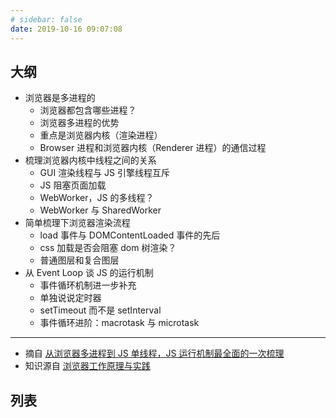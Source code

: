 ```yaml
---
# sidebar: false
date: 2019-10-16 09:07:08
---
```


## 大纲

- 浏览器是多进程的
  - 浏览器都包含哪些进程？
  - 浏览器多进程的优势
  - 重点是浏览器内核（渲染进程）
  - Browser 进程和浏览器内核（Renderer 进程）的通信过程
- 梳理浏览器内核中线程之间的关系
  - GUI 渲染线程与 JS 引擎线程互斥
  - JS 阻塞页面加载
  - WebWorker，JS 的多线程？
  - WebWorker 与 SharedWorker
- 简单梳理下浏览器渲染流程
  - load 事件与 DOMContentLoaded 事件的先后
  - css 加载是否会阻塞 dom 树渲染？
  - 普通图层和复合图层
- 从 Event Loop 谈 JS 的运行机制
  - 事件循环机制进一步补充
  - 单独说说定时器
  - setTimeout 而不是 setInterval
  - 事件循环进阶：macrotask 与 microtask

---

- 摘自 [从浏览器多进程到 JS 单线程，JS 运行机制最全面的一次梳理](https://segmentfault.com/a/1190000012925872)
- 知识源自 [浏览器工作原理与实践](https://time.geekbang.org/column/intro/216?utm_source=pinpaizhuanqu&utm_medium=geektime&utm_campaign=guanwang&utm_term=guanwang&utm_content=0511)

## 列表

<MainIndex path='browser' />
